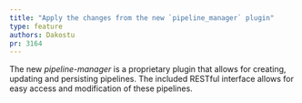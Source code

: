 ```yaml
---
title: "Apply the changes from the new `pipeline_manager` plugin"
type: feature
authors: Dakostu
pr: 3164
---
```


The new *pipeline-manager* is a proprietary plugin that allows for creating,
updating and persisting pipelines.
The included RESTful interface allows for easy access and modification of these
pipelines.
